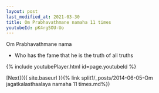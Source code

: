 ```yaml
---
layout: post
last_modified_at: 2021-03-30
title: Om Prabhavathmane namaha 11 times
youtubeId: pK4rgSOU-Uo
---
```

 
 
Om Prabhavathmane nama 
 
 -  Who has the fame that he is the truth of all truths 
 
  
 
  
 
 
 
 
 
 


{% include youtubePlayer.html id=page.youtubeId %}
 
[Next]({{ site.baseurl }}{% link  split1/_posts/2014-06-05-Om jagatkalasthaalaya namaha 11 times.md%})
 
